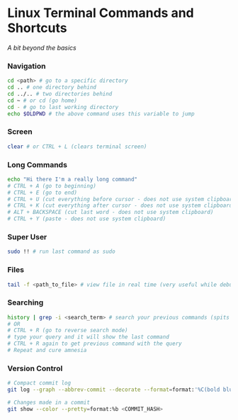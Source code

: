 # Linux Terminal Commands and Shortcuts
_A bit beyond the basics_

### Navigation
```sh
cd <path> # go to a specific directory
cd .. # one directory behind
cd ../.. # two directories behind
cd ~ # or cd (go home)
cd - # go to last working directory 
echo $OLDPWD # the above command uses this variable to jump
```

### Screen
```sh
clear # or CTRL + L (clears terminal screen)
```

### Long Commands
```sh
echo "Hi there I'm a really long command" 
# CTRL + A (go to beginning) 
# CTRL + E (go to end)
# CTRL + U (cut everything before cursor - does not use system clipboard)
# CTRL + K (cut everything after cursor - does not use system clipboard)
# ALT + BACKSPACE (cut last word - does not use system clipboard)
# CTRL + Y (paste - does not use system clipboard)
```

### Super User
```sh
sudo !! # run last command as sudo
```

### Files
```sh
tail -f <path_to_file> # view file in real time (very useful while debugging)
```

### Searching
```sh
history | grep -i <search_term> # search your previous commands (spits out everything)
# OR
# CTRL + R (go to reverse search mode)
# type your query and it will show the last command
# CTRL + R again to get previous command with the query
# Repeat and cure amnesia
```

### Version Control
```sh
# Compact commit log
git log --graph --abbrev-commit --decorate --format=format:'%C(bold blue)%h%C(reset) - %C(bold green)(%ar)%C(reset) %C(white)%s%C(reset) %C(dim white)- %an%C(reset)%C(bold yellow)%d%C(reset)' --all

# Changes made in a commit
git show --color --pretty=format:%b <COMMIT_HASH>
```